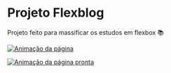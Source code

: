 
# Projeto Flexblog

Projeto feito para massificar os estudos em flexbox 📚


<a href="https://jonathanthery.github.io/Flexblog/" target="_blank"><img src="./img/FLEXBLOG.gif" alt="Animação da página"></a>

<a href="https://jonathanthery.github.io/Flexblog/" target="_blank"><img src="./img/FLEXBLOG.gif" alt="Animação da página pronta"></a>



